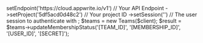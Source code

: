 <?php

use Appwrite\Client;
use Appwrite\Services\Teams;

$client = new Client();

$client
    ->setEndpoint('https://cloud.appwrite.io/v1') // Your API Endpoint
    ->setProject('5df5acd0d48c2') // Your project ID
    ->setSession('') // The user session to authenticate with
;

$teams = new Teams($client);

$result = $teams->updateMembershipStatus('[TEAM_ID]', '[MEMBERSHIP_ID]', '[USER_ID]', '[SECRET]');